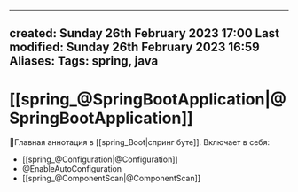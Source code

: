 
---
created: Sunday 26th February 2023 17:00
Last modified: Sunday 26th February 2023 16:59
Aliases: 
Tags: spring, java
---

# [[spring_@SpringBootApplication|@SpringBootApplication]]

📌Главная аннотация в [[spring_Boot|спринг буте]]. Включает в себя:
- [[spring_@Configuration|@Configuration]]
- @EnableAutoConfiguration
- [[spring_@ComponentScan|@ComponentScan]]

